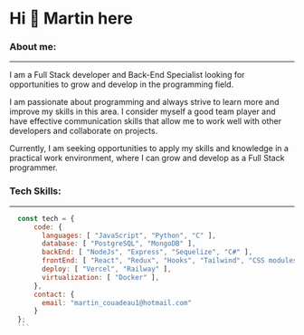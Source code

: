 <div>
    <h1>Hi 👋 Martin here</h1>
</div>

<div>
    <h3>About me:</h3>
    <hr></hr>
    <p>
  I am a Full Stack developer and Back-End Specialist looking for opportunities to grow and develop in the programming field.
    
I am passionate about programming and always strive to learn more and improve my skills in this area. I consider myself a good team player and have effective communication skills that allow me to work well with other developers and collaborate on projects.
    
Currently, I am seeking opportunities to apply my skills and knowledge in a practical work environment, where I can grow and develop as a Full Stack programmer.
</p>
 </div>
 
 
 <div>
    <h3>Tech Skills:</h3>
    <hr></hr>
 </div>
 
  ```js
    const tech = {
        code: {
          languages: [ "JavaScript", "Python", "C" ],
          database: [ "PostgreSQL", "MongoDB" ],
          backEnd: [ "NodeJs", "Express", "Sequelize", "C#" ],
          frontEnd: [ "React", "Redux", "Hooks", "Tailwind", "CSS modules" ],
          deploy: [ "Vercel", "Railway" ],
          virtualization: [ "Docker" ],
        },
        contact: {
          email: "martin_couadeau1@hotmail.com"
        }
    };
    ```

